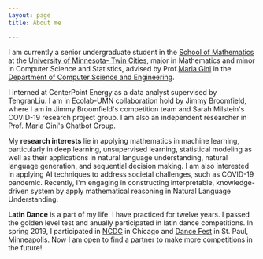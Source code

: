 ```yaml
---
layout: page
title: About me

---
```


I am currently a senior undergraduate student in the [School of Mathematics](https://math.umn.edu/) at the [University of Minnesota- Twin Cities](https://twin-cities.umn.edu/), major in Mathematics and minor in Computer Science and Statistics, advised by Prof.[Maria Gini](https://www-users.cs.umn.edu/~gini/) in the [Department of Computer Science and Engineering](https://cse.umn.edu/cs). 

I interned at CenterPoint Energy as a data analyst supervised by TengranLiu. I am in Ecolab-UMN collaboration hold by Jimmy Broomfield, where I am in Jimmy Broomfield's competition team and Sarah Milstein's COVID-19 research project group. I am also an independent researcher in Prof. Maria Gini's Chatbot Group.

My **research interests** lie in applying mathematics in machine learning, particularly in deep learning, unsupervised learning, statistical modeling as well as their applications in natural language understanding, natural language generation, and sequential decision making. I am also interested in applying AI techniques to address societal challenges, such as COVID-19 pandemic. Recently, I'm engaging in constructing interpretable, knowledge-driven system by apply mathematical reasoning in Natural Language Understanding.

**Latin Dance** is a part of my life. I have practiced for twelve years. I passed the golden level test and anually participated in latin dance competitions. In spring 2019, I participated in [NCDC](https://usadancencdc.org/) in Chicago and [Dance Fest](http://udancefest.com/) in St. Paul, Minneapolis. Now I am open to find a partner to make more competitions in the future! 
